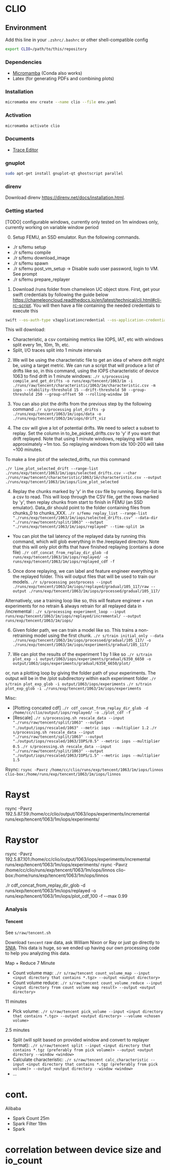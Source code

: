 # CLIO

## Environment

Add this line in your `.zshrc/.bashrc` or other shell-compatible config

```bash
export CLIO=/path/to/this/repository
```

### Dependencies

- [Micromamba](https://mamba.readthedocs.io/en/latest/installation/micromamba-installation.html) (Conda also works)
- Latex (for generating PDFs and combining plots)

### Installation

```bash
micromamba env create --name clio --file env.yaml
```

### Activation

```bash
micromamba activate clio
```

### Documents

- [Trace Editor](./docs/trace-editor.md)


### gnuplot

```bash
sudo apt-get install gnuplot-qt ghostscript parallel
```

### direnv
Download direnv https://direnv.net/docs/installation.html.

### Getting started
[TODO] configurable windows, currently only tested on 1m windows only, currently working on variable window period

0. Setup FEMU, an SSD emulator. Run the following commands.
- ./r s/femu setup
- ./r s/femu compile
- ./r s/femu download_image
- ./r s/femu spawn
- ./r s/femu post_vm_setup -> Disable sudo user password, login to VM. See prompt
- ./r s/femu prepare_replayer

1. Download /runs folder from chameleon UC object store. First, get your swift credentials by following the guide below https://chameleoncloud.readthedocs.io/en/latest/technical/cli.html#cli-rc-script. You will then have a file containing the needed credentials to execute this
```bash
swift --os-auth-type v3applicationcredential --os-application-credential-id da8eb9b3943c452fa4183fad9d16e58c --os-application-credential-secret AUp1cJZ9ZHiUnAaPuXE8V55NFZ3Cu2Us4DQzXN0wQZIAvFQJ0cDURAy7NLzjckwfefAQsSDbiFU92JvN0cfs0A download clio-data -p runs
```

This will download:
- Characteristic, a csv containing metrics like IOPS, IAT, etc with windows split every 1m, 10m, 1h, etc. 
- Split, I/O traces split into 1 minute intervals

2. We will be using the characteristic file to get an idea of where drift might be, using a target metric. We can run a script that will produce a list of drifts like so, in this command, using the IOPS characteristic of device 1063 to find drift in 1 minute windows: 
`./r s/processing compile_and_get_drifts -o runs/exp/tencent/1063/1m -i ./runs/raw/tencent/characteristic/1063/1m/characteristic.csv -m iops --stability-threshold 15 --drift-threshold 50 --group-threshold 250 --group-offset 50 --rolling-window 10`

3. You can also plot the drifts from the previous step by the following command
`./r s/processing plot_drifts -p ./runs/exp/tencent/1063/1m/iops/data -o ./runs/exp/tencent/1063/1m/iops/drift_viz`

3. The csv will give a lot of potential drifts. We need to select a subset to replay. Set the column in to_be_picked_drifts.csv to 'y' if you want that drift replayed. Note that using 1 minute windows, replaying will take approximately ~1m too. So replaying windows from idx 100-200 will take ~100 minutes.

To make a line plot of the selected_drifts, run this command

`./r line_plot_selected_drift --range-list ./runs/exp/tencent/1063/1m/iops/selected_drifts.csv --char ./runs/raw/tencent/characteristic/1063/1m/characteristic.csv --output ./runs/exp/tencent/1063/1m/iops/line_plot_selected`

4. Replay the chunks marked by 'y' in the csv file by running. Range-list is a csv to read. This will loop through the CSV file, get the rows marked by 'y', then replay chunks from start to finish in FEMU (an SSD emulator). Data_dir should point to the folder containing files from chunks_0 to chunks_XXX.
`./r s/femu replay_list --range-list "./runs/exp/tencent/1063/1m/iops/selected_drifts.csv" --data-dir "./runs/raw/tencent/split/1063" --output "./runs/exp/tencent/1063/1m/iops/replayed" --time-split 1m`

* You can plot the tail latency of the replayed data by running this command, which will glob everything in the /reeplayed directory. Note that this will only plot drifts that have finished replaying (contains a done file)
`./r cdf_concat_from_replay_dir_glob -d runs/exp/tencent/1063/1m/iops/replayed/ -o runs/exp/tencent/1063/1m/iops/replayed_cdf -f`

5. Once done replaying, we can label and feature engineer everything in the replayed folder. This will output files that will be used to train our models.
`./r s/processing postprocess --input ./runs/exp/tencent/1063/1m/iops/replayed/gradual/105_117/raw --output ./runs/exp/tencent/1063/1m/iops/processed/gradual/105_117/`

Alternatively, use a training loop like so, this will feature engineer + run experiments for no retrain & always retrain for all replayed data in /incremental :
`./r s/processing experiment_loop --input runs/exp/tencent/1063/1m/iops/replayed/incremental/ --output runs/exp/tencent/1063/1m/iops/`

6. Given folder path, we can train a model like so. This trains a non-retraining model using the first chunk.
`./r s/train initial_only --data ./runs/exp/tencent/1063/1m/iops/processed/gradual/105_117/ -o ./runs/exp/tencent/1063/1m/iops/experiments/gradual/105_117/`

7. We can plot the results of the experiment 1 by 1 like so
`./r s/train plot_exp -i output/1063/iops/experiments/gradual/6350_6650 -o output/1063/iops/experiments/gradual/6350_6650/plot/`

or, run a plotting loop by giving the folder path of your experiments. The output will be in the /plot subdirectory within each experiment folder
`./r s/train plot_exp_glob -i output/1063/iops/experiments`
`./r s/train plot_exp_glob -i ./runs/exp/tencent/1063/1m/iops/experiments`

Misc:
- [Plotting concated cdf] `./r cdf_concat_from_replay_dir_glob -d /home/cc/clio/output/iops/replayed/ -o ./plot_cdf -f`
- [Rescale] `./r s/processing.sh rescale_data --input "./runs/raw/tencent/split/1063" --output "./output/iops/rescaled/1063" --metric iops --multiplier 1.2`
`./r s/processing.sh rescale_data --input "./runs/raw/tencent/split/1063" --output "./output/iops/rescaled/1063/IOPS/0.5" --metric iops --multiplier 0.5`
`./r s/processing.sh rescale_data --input "./runs/raw/tencent/split/1063" --output "./output/iops/rescaled/1063/IOPS/1.5" --metric iops --multiplier 1.5`

Rsync: `rsync -Pavrz /home/cc/clio/runs/exp/tencent/1063/1m/iops/linnos clio-box:/home/runs/exp/tencent/1063/1m/iops/linnos`

# Rayst
rsync -Pavrz 192.5.87.59:/home/cc/clio/output/1063/iops/experiments/incremental runs/exp/tencent/1063/1m/iops/experiments/

# Raystor
rsync -Pavrz 192.5.87.101:/home/cc/clio/output/1063/iops/experiments/incremental runs/exp/tencent/1063/1m/iops/experiments/
rsync -Pavrz /home/cc/clio/runs/exp/tencent/1063/1m/iops/linnos clio-box:/home/runs/exp/tencent/1063/1m/iops/linnos 

./r cdf_concat_from_replay_dir_glob -d runs/exp/tencent/1063/1m/iops/replayed -o runs/exp/tencent/1063/1m/iops/plot_cdf_100 -f --max 0.99

### Analysis

#### Tencent
See `s/raw/tencent.sh`

Download `tencent` raw data, ask William Nixon or Ray or just go directly to [SNIA](http://iotta.snia.org/traces/parallel/27917). This data is huge, so we ended up having our own processing code to help you analyzing this data.

Map + Reduce 7 Minute
- Count volume map: `./r s/raw/tencent count_volume_map --input <input directory that contains *.tgz> --output <output directory>`
- Count volume reduce: `./r s/raw/tencent count_volume_reduce --input <input directory from count volume map result> --output <output directory>` 

11 minutes
- Pick volume: `./r s/raw/tencent pick_volume --input <input directory that contains *.tgz> --output <output directory> --volume <chosen volume>`

2.5 minutes
- Split (will split based on provided window and convert to replayer format): `./r s/raw/tencent split --input <input directory that contains *.tgz (preferably from pick volume)> --output <output directory --window <window>`
- Calculate characteristic: `./r s/raw/tencent calc_characteristic --input <input directory that contains *.tgz (preferably from pick volume)> --output <output directory --window <window>`
- ...



# cont.
Alibaba
- Spark Count 25m
- Spark Filter 19m
- Spark 

# correlation between device size and io_count
